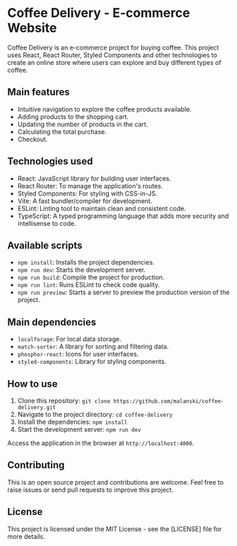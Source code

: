 # Coffee Delivery - E-commerce Website

Coffee Delivery is an e-commerce project for buying coffee. This project uses React, React Router, Styled Components and other technologies to create an online store where users can explore and buy different types of coffee.
  
## Main features

- Intuitive navigation to explore the coffee products available.
- Adding products to the shopping cart.
- Updating the number of products in the cart.
- Calculating the total purchase.
- Checkout.

## Technologies used

- React: JavaScript library for building user interfaces.
- React Router: To manage the application's routes.
- Styled Components: For styling with CSS-in-JS.
- Vite: A fast bundler/compiler for development.
- ESLint: Linting tool to maintain clean and consistent code.
- TypeScript: A typed programming language that adds more security and intellisense to code.

## Available scripts

- `npm install`: Installs the project dependencies.
- `npm run dev`: Starts the development server.
- `npm run build`: Compile the project for production.
- `npm run lint`: Runs ESLint to check code quality.
- `npm run preview`: Starts a server to preview the production version of the project.

## Main dependencies

- `localforage`: For local data storage.
- `match-sorter`: A library for sorting and filtering data.
- `phosphor-react`: Icons for user interfaces.
- `styled-components`: Library for styling components.

## How to use

1. Clone this repository: `git clone https://github.com/malanski/coffee-delivery.git`
2. Navigate to the project directory: `cd coffee-delivery`
3. Install the dependencies: `npm install`
4. Start the development server: `npm run dev`

Access the application in the browser at `http://localhost:4000`.

## Contributing

This is an open source project and contributions are welcome. Feel free to raise issues or send pull requests to improve this project.

## License

This project is licensed under the MIT License - see the [LICENSE] file for more details.

